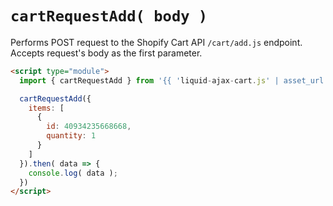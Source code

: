 # `cartRequestAdd( body )`
Performs POST request to the Shopify Cart API `/cart/add.js` endpoint. Accepts request's body as the first parameter.

```html
<script type="module">
  import { cartRequestAdd } from '{{ 'liquid-ajax-cart.js' | asset_url }}'

  cartRequestAdd({ 
    items: [
      {
        id: 40934235668668,
        quantity: 1
      }
    ]  
  }).then( data => {
    console.log( data );
  })
</script>
```
